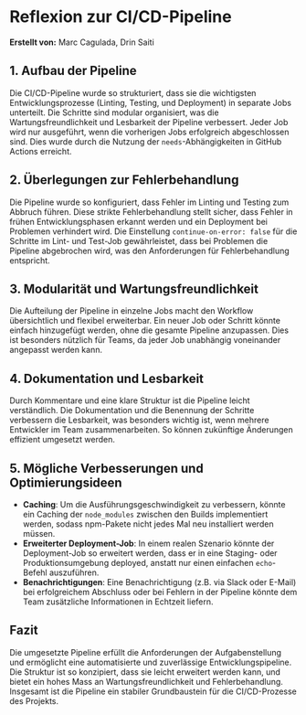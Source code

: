 # Reflexion zur CI/CD-Pipeline
 
**Erstellt von:** Marc Cagulada, Drin Saiti
 
## 1. Aufbau der Pipeline
Die CI/CD-Pipeline wurde so strukturiert, dass sie die wichtigsten Entwicklungsprozesse (Linting, Testing, und Deployment) in separate Jobs unterteilt. Die Schritte sind modular organisiert, was die Wartungsfreundlichkeit und Lesbarkeit der Pipeline verbessert. Jeder Job wird nur ausgeführt, wenn die vorherigen Jobs erfolgreich abgeschlossen sind. Dies wurde durch die Nutzung der `needs`-Abhängigkeiten in GitHub Actions erreicht.
 
## 2. Überlegungen zur Fehlerbehandlung
Die Pipeline wurde so konfiguriert, dass Fehler im Linting und Testing zum Abbruch führen. Diese strikte Fehlerbehandlung stellt sicher, dass Fehler in frühen Entwicklungsphasen erkannt werden und ein Deployment bei Problemen verhindert wird. Die Einstellung `continue-on-error: false` für die Schritte im Lint- und Test-Job gewährleistet, dass bei Problemen die Pipeline abgebrochen wird, was den Anforderungen für Fehlerbehandlung entspricht.
 
## 3. Modularität und Wartungsfreundlichkeit
Die Aufteilung der Pipeline in einzelne Jobs macht den Workflow übersichtlich und flexibel erweiterbar. Ein neuer Job oder Schritt könnte einfach hinzugefügt werden, ohne die gesamte Pipeline anzupassen. Dies ist besonders nützlich für Teams, da jeder Job unabhängig voneinander angepasst werden kann.
 
## 4. Dokumentation und Lesbarkeit
Durch Kommentare und eine klare Struktur ist die Pipeline leicht verständlich. Die Dokumentation und die Benennung der Schritte verbessern die Lesbarkeit, was besonders wichtig ist, wenn mehrere Entwickler im Team zusammenarbeiten. So können zukünftige Änderungen effizient umgesetzt werden.
 
## 5. Mögliche Verbesserungen und Optimierungsideen
- **Caching**: Um die Ausführungsgeschwindigkeit zu verbessern, könnte ein Caching der `node_modules` zwischen den Builds implementiert werden, sodass npm-Pakete nicht jedes Mal neu installiert werden müssen.
- **Erweiterter Deployment-Job**: In einem realen Szenario könnte der Deployment-Job so erweitert werden, dass er in eine Staging- oder Produktionsumgebung deployed, anstatt nur einen einfachen `echo`-Befehl auszuführen.
- **Benachrichtigungen**: Eine Benachrichtigung (z.B. via Slack oder E-Mail) bei erfolgreichem Abschluss oder bei Fehlern in der Pipeline könnte dem Team zusätzliche Informationen in Echtzeit liefern.
 
## Fazit
Die umgesetzte Pipeline erfüllt die Anforderungen der Aufgabenstellung und ermöglicht eine automatisierte und zuverlässige Entwicklungspipeline. Die Struktur ist so konzipiert, dass sie leicht erweitert werden kann, und bietet ein hohes Mass an Wartungsfreundlichkeit und Fehlerbehandlung. Insgesamt ist die Pipeline ein stabiler Grundbaustein für die CI/CD-Prozesse des Projekts.